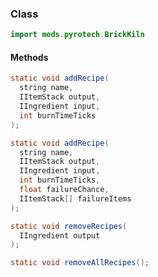 
### Class

```java
import mods.pyrotech.BrickKiln
```

#### Methods

```java
static void addRecipe(
  string name, 
  IItemStack output, 
  IIngredient input, 
  int burnTimeTicks
);
```


```java
static void addRecipe(
  string name, 
  IItemStack output, 
  IIngredient input, 
  int burnTimeTicks, 
  float failureChance, 
  IItemStack[] failureItems
);
```


```java
static void removeRecipes(
  IIngredient output
);
```


```java
static void removeAllRecipes();
```

